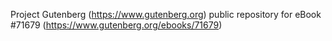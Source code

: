 Project Gutenberg (https://www.gutenberg.org) public repository
for eBook #71679 (https://www.gutenberg.org/ebooks/71679)
